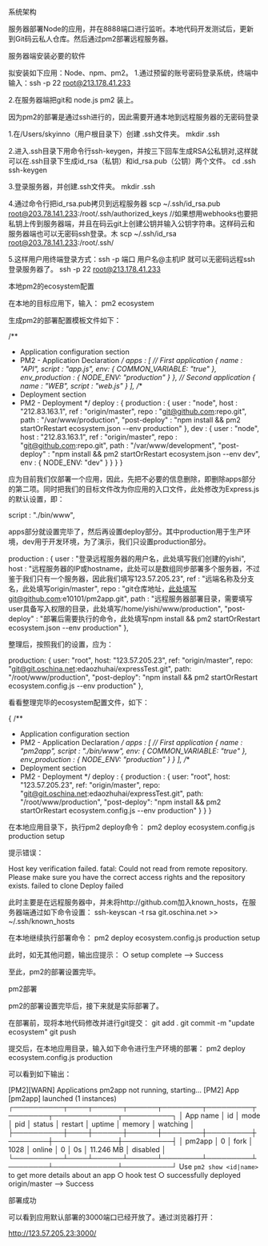 系统架构

服务器部署Node的应用，并在8888端口进行监听。本地代码开发测试后，更新到Git码云私人仓库。然后通过pm2部署远程服务器。

服务器端安装必要的软件

拟安装如下应用：Node、npm、pm2。
1.通过预留的账号密码登录系统，终端中输入：ssh -p 22 root@213.178.41.233

2.在服务器端把git和 node.js pm2 装上。




因为pm2的部署是通过ssh进行的，因此需要开通本地到远程服务器的无密码登录

1.在/Users/skyinno（用户根目录下）创建 .ssh文件夹。
mkdir .ssh

2.进入.ssh目录下用命令行ssh-keygen，并按三下回车生成RSA公私钥对,这样就可以在.ssh目录下生成id_rsa（私钥）和id_rsa.pub（公钥）两个文件。
cd .ssh
ssh-keygen

3.登录服务器，并创建.ssh文件夹。
mkdir .ssh

4.通过命令行把id_rsa.pub拷贝到远程服务器
scp ~/.ssh/id_rsa.pub root@203.78.141.233:/root/.ssh/authorized_keys
//如果想用webhooks也要把私钥上传到服务器端，并且在码云git上创建公钥并输入公钥字符串。这样码云和服务器端也可以无密码ssh登录。木
scp ~/.ssh/id_rsa root@203.78.141.233:/root/.ssh/

5.这样用户用终端登录方式：ssh -p 端口 用户名@主机IP  就可以无密码远程ssh登录服务器了。
ssh -p 22 root@213.178.41.233



本地pm2的ecosystem配置

在本地的目标应用下，输入：
pm2 ecosystem

生成pm2的部署配置模板文件如下：

/**
* Application configuration section
* PM2 - Application Declaration
*/
apps : [
// First application
{
name      : "API",
script    : "app.js",
env: {
COMMON_VARIABLE: "true"
},
env_production : {
NODE_ENV: "production"
}
},
// Second application
{
name      : "WEB",
script    : "web.js"
}
],
/**
* Deployment section
* PM2 - Deployment
*/
deploy : {
production : {
user : "node",
host : "212.83.163.1",
ref  : "origin/master",
repo : "git@github.com:repo.git",
path : "/var/www/production",
"post-deploy" : "npm install && pm2 startOrRestart ecosystem.json --env production"
},
dev : {
user : "node",
host : "212.83.163.1",
ref  : "origin/master",
repo : "git@github.com:repo.git",
path : "/var/www/development",
"post-deploy" : "npm install && pm2 startOrRestart ecosystem.json --env dev",
env  : {
NODE_ENV: "dev"
}
}
}
}


应为目前我们仅部署一个应用，因此，先把不必要的信息删除，即删除apps部分的第二项。同时把我们的目标文件改为你应用的入口文件，此处修改为Express.js的默认设置，即：

script    : "./bin/www",


apps部分就设置完毕了，然后再设置deploy部分。其中production用于生产环境，dev用于开发环境，为了演示，我们只设置production部分。

production : {
user : "登录远程服务器的用户名，此处填写我们创建的yishi",
host : "远程服务器的IP或hostname，此处可以是数组同步部署多个服务器，不过鉴于我们只有一个服务器，因此我们填写123.57.205.23",
ref  : "远端名称及分支名，此处填写origin/master",
repo : "git仓库地址，此处填写git@github.com:e10101/pm2app.git",
path : "远程服务器部署目录，需要填写user具备写入权限的目录，此处填写/home/yishi/www/production",
"post-deploy" : "部署后需要执行的命令，此处填写npm install && pm2 startOrRestart ecosystem.json --env production"
},

整理后，按照我们的设置，应为：

production: {
user: "root",
host: "123.57.205.23",
ref: "origin/master",
repo: "git@git.oschina.net:edaozhuhai/expressTest.git",
path: "/root/www/production",
"post-deploy": "npm install && pm2 startOrRestart ecosystem.config.js --env production"
},


看看整理完毕的ecosystem配置文件，如下：

{
/**
* Application configuration section
* PM2 - Application Declaration
*/
apps : [
// First application
{
name      : "pm2app",
script    : "./bin/www",
env: {
COMMON_VARIABLE: "true"
},
env_production : {
NODE_ENV: "production"
}
}
],
/**
* Deployment section
* PM2 - Deployment
*/
deploy : {
production : {
user: "root",
host: "123.57.205.23",
ref: "origin/master",
repo: "git@git.oschina.net:edaozhuhai/expressTest.git",
path: "/root/www/production",
"post-deploy": "npm install && pm2 startOrRestart ecosystem.config.js --env production"
}
}
}

在本地应用目录下，执行pm2 deploy命令：
pm2 deploy ecosystem.config.js production setup


提示错误：

Host key verification failed.
fatal: Could not read from remote repository.
Please make sure you have the correct access rights and the repository exists.
failed to clone
Deploy failed

此时主要是在远程服务器中，并未将http://github.com加入known_hosts，在服务器端通过如下命令设置：
ssh-keyscan -t rsa git.oschina.net >> ~/.ssh/known_hosts


在本地继续执行部署命令：
pm2 deploy ecosystem.config.js production setup

此时，如无其他问题，输出应提示：
○ setup complete
--> Success

至此，pm2的部署设置完毕。

pm2部署

pm2的部署设置完毕后，接下来就是实际部署了。

在部署前，现将本地代码修改并进行git提交：
git add .
git commit -m "update ecosystem"
git push

提交后，在本地应用目录，输入如下命令进行生产环境的部署：
pm2 deploy ecosystem.config.js production

可以看到如下输出：

[PM2][WARN] Applications pm2app not running, starting...
[PM2] App [pm2app] launched (1 instances)
┌──────────┬────┬──────┬──────┬────────┬─────────┬────────┬─────────────┬──────────┐
│ App name │ id │ mode │ pid  │ status │ restart │ uptime │ memory      │ watching │
├──────────┼────┼──────┼──────┼────────┼─────────┼────────┼─────────────┼──────────┤
│ pm2app   │ 0  │ fork │ 1028 │ online │ 0       │ 0s     │ 11.246 MB   │ disabled │
└──────────┴────┴──────┴──────┴────────┴─────────┴────────┴─────────────┴──────────┘
Use `pm2 show <id|name>` to get more details about an app
○ hook test
○ successfully deployed origin/master
--> Success


部署成功

可以看到应用默认部署的3000端口已经开放了。通过浏览器打开：

http://123.57.205.23:3000/


